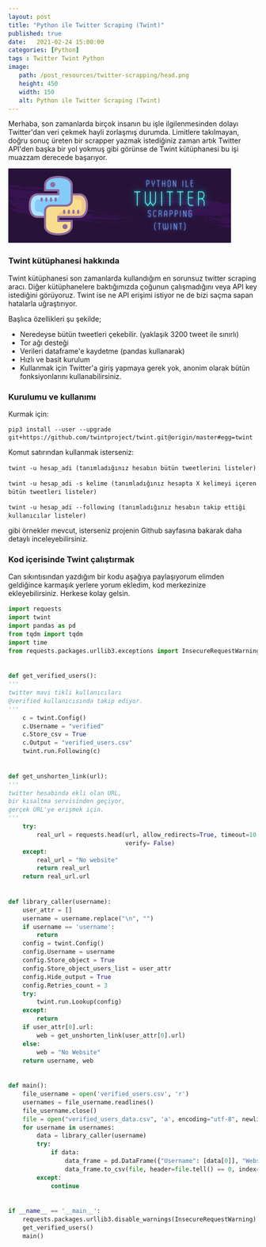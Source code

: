 ```yaml
---
layout: post
title: "Python ile Twitter Scraping (Twint)"
published: true
date:	2021-02-24 15:00:00
categories: [Python]
tags : Twitter Twint Python
image:
   path: /post_resources/twitter-scrapping/head.png
   height: 450
   width: 150
   alt: Python ile Twitter Scraping (Twint)
---
```


Merhaba, son zamanlarda birçok insanın bu işle ilgilenmesinden dolayı Twitter'dan veri çekmek hayli zorlaşmış durumda. Limitlere takılmayan, doğru sonuç üreten bir scrapper yazmak istediğiniz zaman artık Twitter API'den başka bir yol yokmuş gibi görünse de Twint kütüphanesi bu işi muazzam derecede başarıyor.

![Python Twitter Veri Çekme](post_resources/twitter-scrapping/head.png)

### [](#header-3)Twint kütüphanesi hakkında

Twint kütüphanesi son zamanlarda kullandığım en sorunsuz twitter scraping aracı. Diğer kütüphanelere baktığımızda çoğunun çalışmadığını veya API key istediğini görüyoruz. Twint ise ne API erişimi istiyor ne de bizi saçma sapan hatalarla uğraştırıyor.

Başlıca özellikleri şu şekilde;

* Neredeyse bütün tweetleri çekebilir. (yaklaşık 3200 tweet ile sınırlı)
* Tor ağı desteği
* Verileri dataframe'e kaydetme (pandas kullanarak)
* Hızlı ve basit kurulum
* Kullanmak için Twitter'a giriş yapmaya gerek yok, anonim olarak bütün fonksiyonlarını kullanabilirsiniz.


### [](#header-3)Kurulumu ve kullanımı

Kurmak için:
```
pip3 install --user --upgrade git+https://github.com/twintproject/twint.git@origin/master#egg=twint
```

Komut satırından kullanmak isterseniz:

`twint -u hesap_adi (tanımladığınız hesabın bütün tweetlerini listeler)`


`twint -u hesap_adi -s kelime (tanımladığınız hesapta X kelimeyi içeren bütün tweetleri listeler)`


`twint -u hesap_adi --following (tanımladığınız hesabın takip ettiği kullanıcılar listeler)`

gibi örnekler mevcut, isterseniz projenin Github sayfasına bakarak daha detaylı inceleyebilirsiniz.

### [](#header-3)Kod içerisinde Twint çalıştırmak

Can sıkıntısından yazdığım bir kodu aşağıya paylaşıyorum elimden geldiğince karmaşık yerlere yorum ekledim, kod merkezinize ekleyebilirsiniz. Herkese kolay gelsin.

```python
import requests
import twint
import pandas as pd
from tqdm import tqdm
import time
from requests.packages.urllib3.exceptions import InsecureRequestWarning


def get_verified_users():
'''
twitter mavi tikli kullanıcıları
@verified kullanıcısında takip ediyor.
'''
    c = twint.Config()
    c.Username = "verified"
    c.Store_csv = True
    c.Output = "verified_users.csv"
    twint.run.Following(c)


def get_unshorten_link(url):
'''
twitter hesabında ekli olan URL,
bir kısaltma servisinden geçiyor,
gerçek URL'ye erişmek için.
'''
    try:
        real_url = requests.head(url, allow_redirects=True, timeout=10,
                                 verify= False)
    except:
        real_url = "No website"
        return real_url
    return real_url.url


def library_caller(username):
    user_attr = []
    username = username.replace("\n", "")
    if username == 'username':
        return
    config = twint.Config()
    config.Username = username
    config.Store_object = True
    config.Store_object_users_list = user_attr
    config.Hide_output = True
    config.Retries_count = 3
    try:
        twint.run.Lookup(config)
    except:
        return
    if user_attr[0].url:
        web = get_unshorten_link(user_attr[0].url)
    else:
        web = "No Website"
    return username, web


def main():
    file_username = open('verified_users.csv', 'r')
    usernames = file_username.readlines()
    file_username.close()
    file = open("verified_users_data.csv", 'a', encoding="utf-8", newline='')
    for username in usernames:
        data = library_caller(username)
        try:
            if data:
                data_frame = pd.DataFrame({"Username": [data[0]], "Website": [data[1]]})
                data_frame.to_csv(file, header=file.tell() == 0, index=False)
        except:
            continue


if __name__ == '__main__':
    requests.packages.urllib3.disable_warnings(InsecureRequestWarning)
    get_verified_users()
    main()




```
